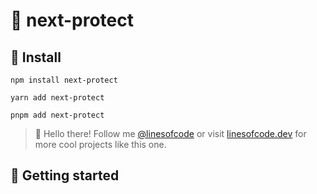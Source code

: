 # 💂 next-protect

## 📡 Install

```console
npm install next-protect

yarn add next-protect

pnpm add next-protect
```

> 👋 Hello there! Follow me [@linesofcode](https://twitter.com/linesofcode) or visit [linesofcode.dev](https://linesofcode.dev) for more cool projects like this one.

## 🚀 Getting started
